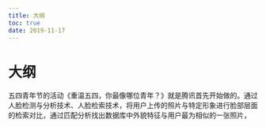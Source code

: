 ```yaml
---
title: 大纲
toc: true
date: 2019-11-17
---
```

# 大纲

五四青年节的活动《重温五四，你最像哪位青年？》就是腾讯首先开始做的。通过人脸检测与分析技术、人脸检索技术，将用户上传的照片与特定形象进行脸部层面的检索对比，通过匹配分析找出数据库中外貌特征与用户最为相似的一张照片，
